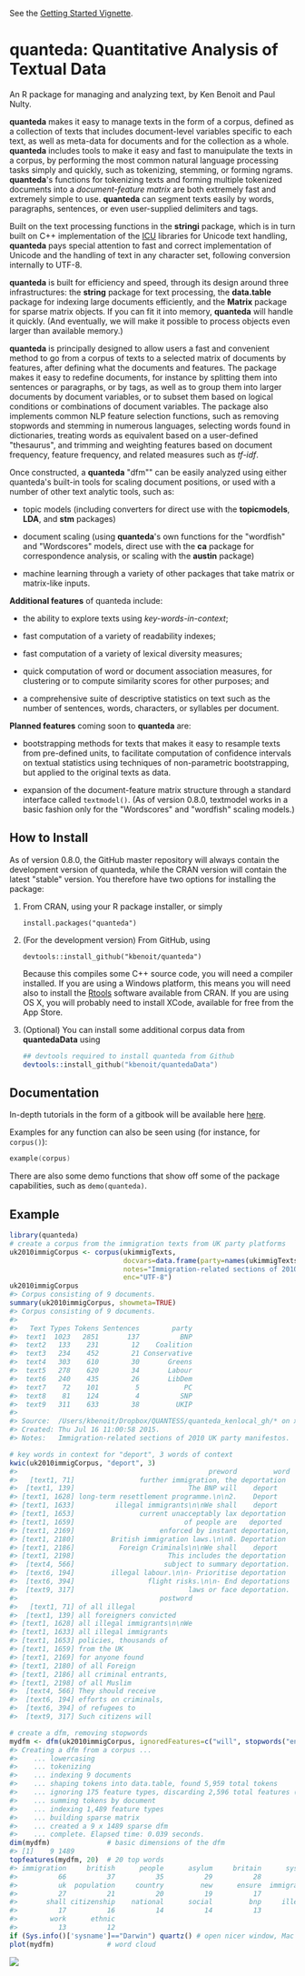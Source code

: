 <!-- README.md is generated from README.Rmd. Please edit that file -->
See the [Getting Started Vignette](http://htmlpreview.github.com/?https://github.com/kbenoit/quanteda/blob/master/vignettes/quickstart.html).

quanteda: Quantitative Analysis of Textual Data
===============================================

An R package for managing and analyzing text, by Ken Benoit and Paul Nulty.

**quanteda** makes it easy to manage texts in the form of a corpus, defined as a collection of texts that includes document-level variables specific to each text, as well as meta-data for documents and for the collection as a whole. **quanteda** includes tools to make it easy and fast to manuipulate the texts in a corpus, by performing the most common natural language processing tasks simply and quickly, such as tokenizing, stemming, or forming ngrams. **quanteda**'s functions for tokenizing texts and forming multiple tokenized documents into a *document-feature matrix* are both extremely fast and extremely simple to use. **quanteda** can segment texts easily by words, paragraphs, sentences, or even user-supplied delimiters and tags.

Built on the text processing functions in the **stringi** package, which is in turn built on C++ implementation of the [ICU](http://www.icu-project.org/) libraries for Unicode text handling, **quanteda** pays special attention to fast and correct implementation of Unicode and the handling of text in any character set, following conversion internally to UTF-8.

**quanteda** is built for efficiency and speed, through its design around three infrastructures: the **string** package for text processing, the **data.table** package for indexing large documents efficiently, and the **Matrix** package for sparse matrix objects. If you can fit it into memory, **quanteda** will handle it quickly. (And eventually, we will make it possible to process objects even larger than available memory.)

**quanteda** is principally designed to allow users a fast and convenient method to go from a corpus of texts to a selected matrix of documents by features, after defining what the documents and features. The package makes it easy to redefine documents, for instance by splitting them into sentences or paragraphs, or by tags, as well as to group them into larger documents by document variables, or to subset them based on logical conditions or combinations of document variables. The package also implements common NLP feature selection functions, such as removing stopwords and stemming in numerous languages, selecting words found in dictionaries, treating words as equivalent based on a user-defined "thesaurus", and trimming and weighting features based on document frequency, feature frequency, and related measures such as *tf-idf*.

Once constructed, a **quanteda** "dfm"" can be easily analyzed using either quanteda's built-in tools for scaling document positions, or used with a number of other text analytic tools, such as:

-   topic models (including converters for direct use with the **topicmodels**, **LDA**, and **stm** packages)

-   document scaling (using **quanteda**'s own functions for the "wordfish" and "Wordscores" models, direct use with the **ca** package for correspondence analysis, or scaling with the **austin** package)

-   machine learning through a variety of other packages that take matrix or matrix-like inputs.

**Additional features** of quanteda include:

-   the ability to explore texts using *key-words-in-context*;

-   fast computation of a variety of readability indexes;

-   fast computation of a variety of lexical diversity measures;

-   quick computation of word or document association measures, for clustering or to compute similarity scores for other purposes; and

-   a comprehensive suite of descriptive statistics on text such as the number of sentences, words, characters, or syllables per document.

**Planned features** coming soon to **quanteda** are:

-   bootstrapping methods for texts that makes it easy to resample texts from pre-defined units, to facilitate computation of confidence intervals on textual statistics using techniques of non-parametric bootstrapping, but applied to the original texts as data.

-   expansion of the document-feature matrix structure through a standard interface called `textmodel()`. (As of version 0.8.0, textmodel works in a basic fashion only for the "Wordscores" and "wordfish" scaling models.)

How to Install
--------------

As of version 0.8.0, the GitHub master repository will always contain the development version of quanteda, while the CRAN version will contain the latest "stable" version. You therefore have two options for installing the package:

1.  From CRAN, using your R package installer, or simply

        install.packages("quanteda")

2.  (For the development version) From GitHub, using

        devtools::install_github("kbenoit/quanteda")

    Because this compiles some C++ source code, you will need a compiler installed. If you are using a Windows platform, this means you will need also to install the [Rtools](http://cran.r-project.org/bin/windows/Rtools/) software available from CRAN. If you are using OS X, you will probably need to install XCode, available for free from the App Store.

3.  (Optional) You can install some additional corpus data from **quantedaData** using

    ``` s
    ## devtools required to install quanteda from Github
    devtools::install_github("kbenoit/quantedaData")
    ```

Documentation
-------------

In-depth tutorials in the form of a gitbook will be available here [here](http://kbenoit.github.io/quanteda).

Examples for any function can also be seen using (for instance, for `corpus()`):

``` s
example(corpus)
```

There are also some demo functions that show off some of the package capabilities, such as `demo(quanteda)`.

Example
-------

``` r
library(quanteda)
# create a corpus from the immigration texts from UK party platforms
uk2010immigCorpus <- corpus(ukimmigTexts,
                            docvars=data.frame(party=names(ukimmigTexts)),
                            notes="Immigration-related sections of 2010 UK party manifestos",
                            enc="UTF-8")
uk2010immigCorpus
#> Corpus consisting of 9 documents.
summary(uk2010immigCorpus, showmeta=TRUE)
#> Corpus consisting of 9 documents.
#> 
#>   Text Types Tokens Sentences        party
#>  text1  1023   2851       137          BNP
#>  text2   133    231        12    Coalition
#>  text3   234    452        21 Conservative
#>  text4   303    610        30       Greens
#>  text5   278    620        34       Labour
#>  text6   240    435        26       LibDem
#>  text7    72    101         5           PC
#>  text8    81    124         4          SNP
#>  text9   311    633        38         UKIP
#> 
#> Source:  /Users/kbenoit/Dropbox/QUANTESS/quanteda_kenlocal_gh/* on x86_64 by kbenoit.
#> Created: Thu Jul 16 11:00:58 2015.
#> Notes:   Immigration-related sections of 2010 UK party manifestos.

# key words in context for "deport", 3 words of context
kwic(uk2010immigCorpus, "deport", 3)
#>                                               preword         word
#>   [text1, 71]                further immigration, the deportation 
#>  [text1, 139]                            The BNP will    deport   
#> [text1, 1628] long-term resettlement programme.\n\n2.    Deport   
#> [text1, 1633]          illegal immigrants\n\nWe shall    deport   
#> [text1, 1653]                current unacceptably lax deportation 
#> [text1, 1659]                           of people are   deported  
#> [text1, 2169]                     enforced by instant deportation,
#> [text1, 2180]         British immigration laws.\n\n8. Deportation 
#> [text1, 2186]           Foreign Criminals\n\nWe shall    deport   
#> [text1, 2198]                       This includes the deportation 
#>  [text4, 566]                      subject to summary deportation.
#>  [text6, 194]         illegal labour.\n\n- Prioritise deportation 
#>  [text6, 394]                  flight risks.\n\n- End deportations
#>  [text9, 317]                            laws or face deportation.
#>                                   postword
#>   [text1, 71] of all illegal              
#>  [text1, 139] all foreigners convicted    
#> [text1, 1628] all illegal immigrants\n\nWe
#> [text1, 1633] all illegal immigrants      
#> [text1, 1653] policies, thousands of      
#> [text1, 1659] from the UK                 
#> [text1, 2169] for anyone found            
#> [text1, 2180] of all Foreign              
#> [text1, 2186] all criminal entrants,      
#> [text1, 2198] of all Muslim               
#>  [text4, 566] They should receive         
#>  [text6, 194] efforts on criminals,       
#>  [text6, 394] of refugees to              
#>  [text9, 317] Such citizens will

# create a dfm, removing stopwords
mydfm <- dfm(uk2010immigCorpus, ignoredFeatures=c("will", stopwords("english")))
#> Creating a dfm from a corpus ...
#>    ... lowercasing
#>    ... tokenizing
#>    ... indexing 9 documents
#>    ... shaping tokens into data.table, found 5,959 total tokens
#>    ... ignoring 175 feature types, discarding 2,596 total features (43.6%)
#>    ... summing tokens by document
#>    ... indexing 1,489 feature types
#>    ... building sparse matrix
#>    ... created a 9 x 1489 sparse dfm
#>    ... complete. Elapsed time: 0.039 seconds.
dim(mydfm)              # basic dimensions of the dfm
#> [1]    9 1489
topfeatures(mydfm, 20)  # 20 top words
#> immigration     british      people      asylum     britain      system 
#>          66          37          35          29          28          27 
#>          uk  population     country         new      ensure  immigrants 
#>          27          21          20          19          17          17 
#>       shall citizenship    national      social         bnp     illegal 
#>          17          16          14          14          13          13 
#>        work      ethnic 
#>          13          12
if (Sys.info()['sysname']=="Darwin") quartz() # open nicer window, Mac only
plot(mydfm)             # word cloud     
```

![](README-quanteda_example-1.png)
